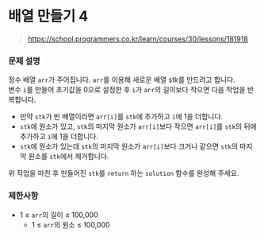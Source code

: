 # 배열 만들기 4

> https://school.programmers.co.kr/learn/courses/30/lessons/181918

### 문제 설명

정수 배열 `arr`가 주어집니다. `arr`를 이용해 새로운 배열 stk를 만드려고 합니다.  
변수 `i`를 만들어 초기값을 0으로 설정한 후 `i`가 `arr`의 길이보다 작으면 다음 작업을 반복합니다.  

- 만약 `stk`가 빈 배열이라면 `arr[i]`를 `stk`에 추가하고 `i`에 1을 더합니다.
- `stk`에 원소가 있고, `stk`의 마지막 원소가 `arr[i]`보다 작으면 `arr[i]`를 `stk`의 뒤에 추가하고 `i`에 1을 더합니다.
- `stk`에 원소가 있는데 `stk`의 마지막 원소가 `arr[i]`보다 크거나 같으면 `stk`의 마지막 원소를 `stk`에서 제거합니다.

위 작업을 마친 후 만들어진 `stk`를 `return` 하는 `solution` 함수를 완성해 주세요.

### 제한사항

- 1 ≤ `arr`의 길이 ≤ 100,000
  - 1 ≤ `arr`의 원소 ≤ 100,000
